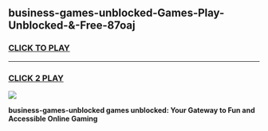 
## business-games-unblocked-Games-Play-Unblocked-&-Free-87oaj
<h3>
<a href="https://premium76.site?title=business-games-unblocked&ref=24A">CLICK TO PLAY</a></h3>
<hr>

<h3>
<a href="https://premium76.site?title=business-games-unblocked&ref=24A">CLICK 2 PLAY</a>
  
</h3>

<a href="https://premium76.site?title=business-games-unblocked&ref=24A"><img src="https://clearcache.store/games.png"></a>


**business-games-unblocked games unblocked: Your Gateway to Fun and Accessible Online Gaming**
